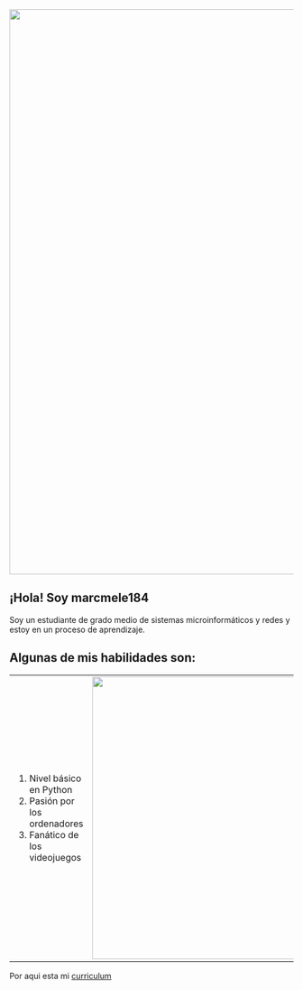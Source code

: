 <img src=https://i.redd.it/n5asj8qa4qcc1.gif width="1000">

## ¡Hola! Soy marcmele184

Soy un estudiante de grado medio de sistemas microinformáticos y redes y estoy en un proceso de aprendizaje.

## Algunas de mis habilidades son:

<table>
  <tr>
    <td>
      <ol>
        <li>Nivel básico en Python</li>
        <li>Pasión por los ordenadores</li>
        <li>Fanático de los videojuegos</li>
      </ol>
    </td>
    <td>
      <img src="https://media1.giphy.com/media/v1.Y2lkPTc5MGI3NjExY2dkNHNwcGc3cG1kcTdyYjBhZmsydHk2anNnZnp0a2FxMDd5eDNhYiZlcD12MV9pbnRlcm5hbF9naWZfYnlfaWQmY3Q9Zw/fmMdxlVwsCmTtA4V6a/giphy.gif" width="500">
    </td>
  </tr>
</table>



Por aqui esta mi [curriculum](https://www.canva.com/design/DAGQnhis9lo/_pF38JmrcvPhemD-LjN8mw/edit?utm_content=DAGQnhis9lo&utm_campaign=designshare&utm_medium=link2&utm_source=sharebutton) 


